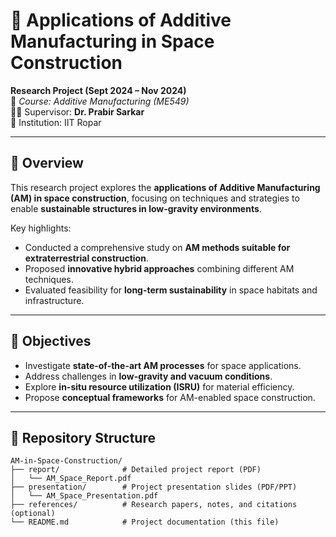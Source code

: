# 🚀 Applications of Additive Manufacturing in Space Construction  

**Research Project (Sept 2024 – Nov 2024)**  
📘 *Course: Additive Manufacturing (ME549)*  
👨‍🏫 Supervisor: **Dr. Prabir Sarkar**  
🏫 Institution: IIT Ropar  

---

## 📖 Overview  
This research project explores the **applications of Additive Manufacturing (AM) in space construction**, focusing on techniques and strategies to enable **sustainable structures in low-gravity environments**.  

Key highlights:  
- Conducted a comprehensive study on **AM methods suitable for extraterrestrial construction**.  
- Proposed **innovative hybrid approaches** combining different AM techniques.  
- Evaluated feasibility for **long-term sustainability** in space habitats and infrastructure.  

---

## 🎯 Objectives  
- Investigate **state-of-the-art AM processes** for space applications.  
- Address challenges in **low-gravity and vacuum conditions**.  
- Explore **in-situ resource utilization (ISRU)** for material efficiency.  
- Propose **conceptual frameworks** for AM-enabled space construction.  

---

## 📂 Repository Structure  

```plaintext
AM-in-Space-Construction/  
├── report/              # Detailed project report (PDF)  
│   └── AM_Space_Report.pdf  
├── presentation/        # Project presentation slides (PDF/PPT)  
│   └── AM_Space_Presentation.pdf  
├── references/          # Research papers, notes, and citations (optional)  
└── README.md            # Project documentation (this file)  
